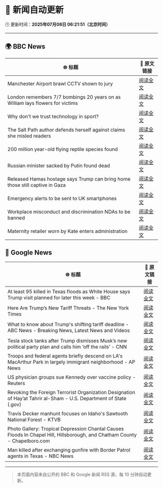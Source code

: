 # 🧠 新闻自动更新

🕒 更新时间：**2025年07月08日 06:21:51（北京时间）**

---

## 🌍 BBC News

| 🌐 标题 | 🔗 原文链接 |
|--------|-------------|
| Manchester Airport brawl CCTV shown to jury | [阅读全文](https://www.bbc.com/news/articles/c4g8e29jdrpo) |
| London remembers 7/7 bombings 20 years on as William lays flowers for victims | [阅读全文](https://www.bbc.com/news/articles/cq53jqg2y90o) |
| Why don't we trust technology in sport? | [阅读全文](https://www.bbc.com/sport/tennis/articles/cdr3nk7vd28o) |
| The Salt Path author defends herself against claims she misled readers | [阅读全文](https://www.bbc.com/news/articles/cm2z0707mlgo) |
| 200 million year-old flying reptile species found | [阅读全文](https://www.bbc.com/news/articles/cqx2zzn53pqo) |
| Russian minister sacked by Putin found dead | [阅读全文](https://www.bbc.com/news/articles/cy7nvxzrvr0o) |
| Released Hamas hostage says Trump can bring home those still captive in Gaza | [阅读全文](https://www.bbc.com/news/articles/c8xvd4jd0wvo) |
| Emergency alerts to be sent to UK smartphones | [阅读全文](https://www.bbc.com/news/articles/c4ge9xk8wj0o) |
| Workplace misconduct and discrimination NDAs to be banned | [阅读全文](https://www.bbc.com/news/articles/c93kwgzz88qo) |
| Maternity retailer worn by Kate enters administration | [阅读全文](https://www.bbc.com/news/articles/c5y9qez8ze3o) |

## 📰 Google News

| 🌐 标题 | 🔗 原文链接 |
|--------|-------------|
| At least 95 killed in Texas floods as White House says Trump visit planned for later this week - BBC | [阅读全文](https://news.google.com/rss/articles/CBMiVEFVX3lxTFAzVHVPSWJBZ1VibFpqQ1NQOUQ1UlQ5Qi1NdTRZLTlweXdpT3VPeXBTdW1DQ3JNbVVfejBEZFFSSHk1YWxldVpaVjlLdmpoWlhKS21mTA?oc=5) |
| Here Are Trump’s New Tariff Threats - The New York Times | [阅读全文](https://news.google.com/rss/articles/CBMiiwFBVV95cUxOMG51OWkxOXdQRkYxQ2pDc05jejZYUUZlajNkdl9pUWZrLWlHNDVObk1wVUxfS2s2WTJyZlRtRkQtRmZsb3NfLVZaNW1GNXZZS0hkU2RKX1RrV2FIdnZMU2EtTXdrbFp2UlJBRVdnRHNUQTlhWmVTVVJscmhRb2w4N3I3ZkIyckZnajhV?oc=5) |
| What to know about Trump's shifting tariff deadline - ABC News - Breaking News, Latest News and Videos | [阅读全文](https://news.google.com/rss/articles/CBMiigFBVV95cUxQOW5fdDdxM2NzdVkyV1NJWmVPZG0wOS1yR0ZwYy1GMzJiZG9oZUVTNU4tUXBIMHM2QUZaUHVJQ095V0NrS1RteXBqVDhLV19ETndhQ1hUU2w4YTFaTnY0YjBYUTV4MmpVMnI5STFzWXdFb2lRS1prUzRXeFo1eTYwQ2lSM3NwQm9pd3fSAY8BQVVfeXFMT2FLVDJHcXNvNHZjOHcxSkhLZXp3RFZQREY3Q2Nic2JaZ0R5aXQ0aHFPclc2TnVmSExoTHVSV0lNMlNpMkVKZ1ltckZIdU1NbVV5a0Q5cXhMc2dUYlFycnM3NjNnTG1GOVZ0akgwTk41TzZfYjZ0MnI1bUs1UGEtb2JKQnpuOHZ2amRyUnhieVU?oc=5) |
| Tesla stock tanks after Trump dismisses Musk’s new political party plan and calls him ‘off the rails’ - CNN | [阅读全文](https://news.google.com/rss/articles/CBMidkFVX3lxTE5SZ25YeEZDQ3JrRlhFbW04Y18tbmxIVFJuSG90ejIyNlpfVUpuVDlTY3NjOXRtMmxhdXdaR2Jrd0ZKYS15MF9mYUdMSWJjcEdXZVBuVTdfbE80QjdkbE91dlNOcjR2V0EzNERkQVBMemo0M2lWZGfSAXtBVV95cUxQODBOYzBWSHFqTlNzeGstX2lENHBaWG5XRlhmazVBTlFRZVJXb1BKSzFlRnM0T2EyWC15TmliZkcwLTJyNzRoVS1EU0tXMGdtNVA4R2Jsbkh3VFlhbnpISFhDUEdjMlpGRU5PMTlyaGtpdXlMUFJQaUVldDA?oc=5) |
| Troops and federal agents briefly descend on LA's MacArthur Park in largely immigrant neighborhood - AP News | [阅读全文](https://news.google.com/rss/articles/CBMipgFBVV95cUxPanR3TjYxaDl0UW4wYWFjOV83dXVNdUREX0lfZHZ1Sk5ld0szY0FuNHBaNmVONHAxdGk0OTJRS1VWOGhjLUlRbTRJRU80Qi1pSm5KRDJJOVNwZTlVX1oweWFQM28wdzJlYXFTOU56TmUxTUhMcXlBVTZhOWlhdUk1cmZVdHpkSW53Sm9vQ25oR0Y4eEdPN2FoSVpQVDBZZEpXN1pUTjJR?oc=5) |
| US physician groups sue Kennedy over vaccine policy - Reuters | [阅读全文](https://news.google.com/rss/articles/CBMipAFBVV95cUxOYnkxcEJXaEtTR2dtXzhPcWs2a3NZQjh0Y0xyZ1RWMXVYeGhtWEVzaU5qZ0t0bExtcDJyN0pQVk9RblV2Z1JKQ0s3QVBmajcxQ19UaW8yY2pLS3JaSGlDektGSTU0d0YwemhhQng0YVU2YzQ0Rm04cVNOZjR4Um1pUUtmQ3g0ZWpxN3BCNWFzNjVZMmI0ZXIzSDJWdEdNQmV5ZVFPaw?oc=5) |
| Revoking the Foreign Terrorist Organization Designation of Hay’at Tahrir al-Sham - U.S. Department of State (.gov) | [阅读全文](https://news.google.com/rss/articles/CBMi3wFBVV95cUxNVVJwVmk4Z2NDZEJqUXNxZGhrdGsxaDRTT05pUGtOQW5ZT1pVYmlwRWpONTlwcjRyamhoaEhQUnk4cXZKamFaQnhybHYzd2RLNWpiRUs1cXlNVzVBb3daaUhlTS1GLXJvRzR2c3pLZWtGVmpZTmRRRlZqeENWTVMwcHBpbC1XVm5XdWNaenp4TFVvaGpHcTI3YnVoU1AyZlV3S2YyMW90eHJyOGM0VVN4Q29Pb05fTklhR25POVp2ankyU3A1b3I3R0w3cEdUN0Y2X0xGVHhoWl9iMV9Mc0kw?oc=5) |
| Travis Decker manhunt focuses on Idaho's Sawtooth National Forest - KTVB | [阅读全文](https://news.google.com/rss/articles/CBMi6AFBVV95cUxOR2puRkdsVmNWbV9ka0taV2xuTER1YWtNcFlieFUxSXRrbFFOZGppdDlFOHRhYTFleDdHN1c1NWVwdFMwckNHUjJTMjJvQXNJUVZCWWplZUhHYTlqVy1tNHAtd3MyTTYwYmx3UzJnVXNRZU0tRmRXbEM2M1BWQnFrSUE4RTFDXzZjMmZBbUtIY0hxMHdJc1pOd3NKeVFoemp5UER6S3luVXVEajg1X296aEMxRFFQaXdQUWJaMFp0T3RTeVFlbVVMZjczVGw1cFFfSjYzeXBFZnJMSGstY1R4cmhPMHJHTmt0?oc=5) |
| Photo Gallery: Tropical Depression Chantal Causes Floods In Chapel Hill, Hillsborough, and Chatham County - Chapelboro.com | [阅读全文](https://news.google.com/rss/articles/CBMi1AFBVV95cUxNb19FQTRudHQtak8wU1drWUtLaVVnLXpYeXpsZjZyR3JjdUd2Z3JnXzlJWThGaF83UXc1bTNVbmVfUHFWUERSTFVsWTJOcVRUc0tMZmN5aDRWQzBqRVZseDhiVzduNW51Q1pQaDJDaFh5TG9ydUhEbWt1OXFMTXV6cmRzbS1zaGxneE9USERlaGZwNDBzZjFjcnE2VnJUVnNNWEdZaUtadkNWVzVTSXdyVlZHa29xM3NIZENoaG9DeHAya2tmTUJDMW95UFNmalVyeVIybg?oc=5) |
| Man killed after exchanging gunfire with Border Patrol agents in Texas - NBC News | [阅读全文](https://news.google.com/rss/articles/CBMisAFBVV95cUxQX3lQUWU0ei15dmhLRmRLbmhQekNncl9sMnVhZU9KUVpzaXNLbFRkbU9qd3Nud3VqVFVrTUlYcWI4YXJkQUR6bEZ3UzVPa0tWTU0zbkRqMjk3UUhNWE5YNHhDTHpuLUxEZm1tUnZkc0pFM09qVVp2bXNHc19kanBfSHJPV1M5bzM0Yms2OXdXN1FiWVBVZG1kOHp5NlJrU0xBcmJCVWJqTkZ0RFl0YjBlWNIBVkFVX3lxTE5iZkx2aHBCbFFzR2huZnRkWGlQc3Z6cjJ3bzJnS3EyVEJGVkYxSHRkcE5kSlpSRTUxbWJFNlJ2c1dyLWlyVS1PWEdYb1FXMlNpeXJqb2xR?oc=5) |

---
> 本页面内容来自公开的 BBC 和 Google 新闻 RSS 源，每 10 分钟自动更新。